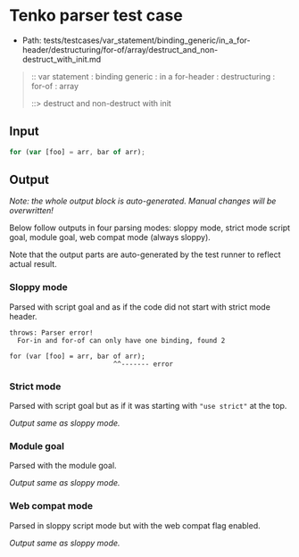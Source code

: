 # Tenko parser test case

- Path: tests/testcases/var_statement/binding_generic/in_a_for-header/destructuring/for-of/array/destruct_and_non-destruct_with_init.md

> :: var statement : binding generic : in a for-header : destructuring : for-of : array
>
> ::> destruct and non-destruct with init

## Input

`````js
for (var [foo] = arr, bar of arr);
`````

## Output

_Note: the whole output block is auto-generated. Manual changes will be overwritten!_

Below follow outputs in four parsing modes: sloppy mode, strict mode script goal, module goal, web compat mode (always sloppy).

Note that the output parts are auto-generated by the test runner to reflect actual result.

### Sloppy mode

Parsed with script goal and as if the code did not start with strict mode header.

`````
throws: Parser error!
  For-in and for-of can only have one binding, found 2

for (var [foo] = arr, bar of arr);
                          ^^------- error
`````

### Strict mode

Parsed with script goal but as if it was starting with `"use strict"` at the top.

_Output same as sloppy mode._

### Module goal

Parsed with the module goal.

_Output same as sloppy mode._

### Web compat mode

Parsed in sloppy script mode but with the web compat flag enabled.

_Output same as sloppy mode._

